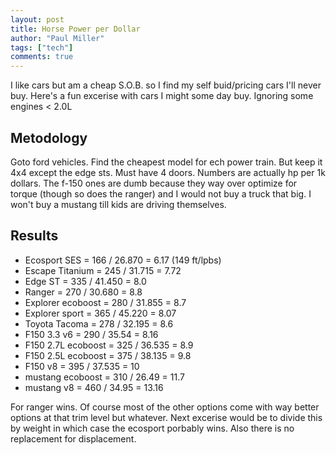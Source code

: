 ```yaml
---
layout: post
title: Horse Power per Dollar
author: "Paul Miller"
tags: ["tech"]
comments: true
---
```


I like cars but am a cheap S.O.B. so I find my self buid/pricing cars I'll never buy.
Here's a fun excerise with cars I might some day buy. Ignoring some engines < 2.0L

## Metodology
Goto ford vehicles.
Find the cheapest model for ech power train. But keep it 4x4 except the edge sts. Must have 4 doors. Numbers are actually hp per 1k dollars.
The f-150 ones are dumb because they way over optimize for torque (though so does the ranger) and I would not buy a truck that big. I won't buy a mustang till kids are driving themselves. 

## Results
* Ecosport SES = 166 / 26.870 = 6.17  (149 ft/lpbs)
* Escape Titanium = 245 / 31.715 = 7.72
* Edge ST = 335 / 41.450 = 8.0
* Ranger = 270 / 30.680  = 8.8
* Explorer ecoboost = 280 / 31.855 = 8.7
* Explorer sport = 365 / 45.220 = 8.07
* Toyota Tacoma = 278 / 32.195 = 8.6
* F150 3.3 v6 = 290 / 35.54 = 8.16
* F150 2.7L ecoboost = 325 / 36.535 = 8.9
* F150 2.5L ecoboost = 375 / 38.135 = 9.8
* F150 v8 = 395 / 37.535 = 10
* mustang ecoboost = 310 / 26.49 = 11.7
* mustang v8 = 460 / 34.95 = 13.16
  
For ranger wins. Of course most of the other options come with way better options at that trim level but whatever. Next excerise would be to divide this by weight in which case the ecosport porbably wins. Also there is no replacement for displacement.